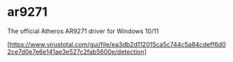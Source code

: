 # ar9271
The official Atheros AR9271 driver for Windows 10/11

[https://www.virustotal.com/gui/file/ea3db2d112015ca5c744c5a84cdeff6d02ce7d0e7e6e141ae3e527c2fab5600e/detection]
